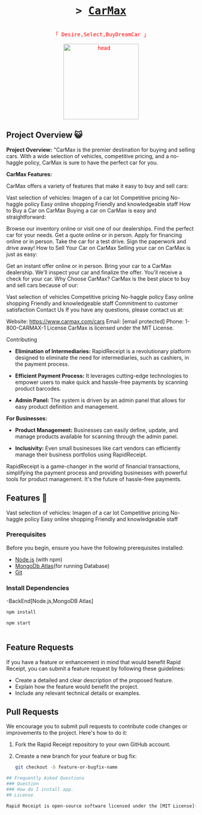 

<h1 align="center">
        <samp>&gt;
                <b><a target="_blank" href="http://rapidreceipt.techfestsliet.org/prerequisite">CarMax </a></b>
        </samp>
</h1>
<p align="center" style="color:red"> 
  <samp>
    <br>
    「 Desire,Select,BuyDreamCar 」
    <br>
    <br>
  </samp>
         <img src="https://raw.githubusercontent.com/shoaibisa/rapid-receipt/master/images/rapid-receipts-high-resolution-logo-transparent.png" alt="head" height="200px" width="200px" height="100px" />
</p>
    
## Project Overview 😺

**Project Overview:** 
"CarMax is the premier destination for buying and selling cars. With a wide selection of vehicles, competitive pricing, and a no-haggle policy, CarMax is sure to have the perfect car for you.

**CarMax Features:**

CarMax offers a variety of features that make it easy to buy and sell cars:

Vast selection of vehicles: Imagen of a car lot
Competitive pricing
No-haggle policy
Easy online shopping
Friendly and knowledgeable staff
How to Buy a Car on CarMax
Buying a car on CarMax is easy and straightforward:

Browse our inventory online or visit one of our dealerships.
Find the perfect car for your needs.
Get a quote online or in person.
Apply for financing online or in person.
Take the car for a test drive.
Sign the paperwork and drive away!
How to Sell Your Car on CarMax
Selling your car on CarMax is just as easy:

Get an instant offer online or in person.
Bring your car to a CarMax dealership.
We'll inspect your car and finalize the offer.
You'll receive a check for your car.
Why Choose CarMax?
CarMax is the best place to buy and sell cars because of our:

Vast selection of vehicles
Competitive pricing
No-haggle policy
Easy online shopping
Friendly and knowledgeable staff
Commitment to customer satisfaction
Contact Us
If you have any questions, please contact us at:

Website: https://www.carmax.com/cars
Email: [email protected]
Phone: 1-800-CARMAX-1
License
CarMax is licensed under the MIT License.

Contributing

- **Elimination of Intermediaries:** RapidReceipt is a revolutionary platform designed to eliminate the need for intermediaries, such as cashiers, in the payment process.

- **Efficient Payment Process:** It leverages cutting-edge technologies to empower users to make quick and hassle-free payments by scanning product barcodes.

- **Admin Panel:** The system is driven by an admin panel that allows for easy product definition and management.

**For Businesses:**

- **Product Management:** Businesses can easily define, update, and manage products available for scanning through the admin panel.

- **Inclusivity:** Even small businesses like cart vendors can efficiently manage their business portfolios using RapidReceipt.

RapidReceipt is a game-changer in the world of financial transactions, simplifying the payment process and providing businesses with powerful tools for product management. It's the future of hassle-free payments.


## Features 📑
Vast selection of vehicles: Imagen of a car lot
Competitive pricing
No-haggle policy
Easy online shopping
Friendly and knowledgeable staff

### Prerequisites

Before you begin, ensure you have the following prerequisites installed:

- [Node.js](https://nodejs.org/) (with npm)
- [MongoDb Atlas](https://mongoDb.com)(for running Database)
- [Git](https://git-scm.com/)
### Install Dependencies

-BackEnd[Node.js,MongoDB Atlas]
```bash
npm install
```
```bash
npm start
  
```
 

## Feature Requests

If you have a feature or enhancement in mind that would benefit Rapid Receipt, you can submit a feature request by following these guidelines:

- Create a detailed and clear description of the proposed feature.
- Explain how the feature would benefit the project.
- Include any relevant technical details or examples.

## Pull Requests

We encourage you to submit pull requests to contribute code changes or improvements to the project. Here's how to do it:

1. Fork the Rapid Receipt repository to your own GitHub account.

2. Creaste a new branch for your feature or bug fix:

   ```bash
   git checkout -b feature-or-bugfix-name

```bash
## Frequently Asked Questions
### Question
### How do I install app.
## License

Rapid Receipt is open-source software licensed under the [MIT License](LICENSE).
